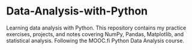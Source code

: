 # Data-Analysis-with-Python
Learning data analysis with Python. This repository contains my practice exercises, projects, and notes covering NumPy, Pandas, Matplotlib, and statistical analysis. Following the MOOC.fi Python Data Analysis course.
